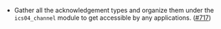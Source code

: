 - Gather all the acknowledgement types and organize them under
  the `ics04_channel` module to get accessible by any applications.
  ([#717](https://github.com/cosmos/ibc-rs/issues/717))
